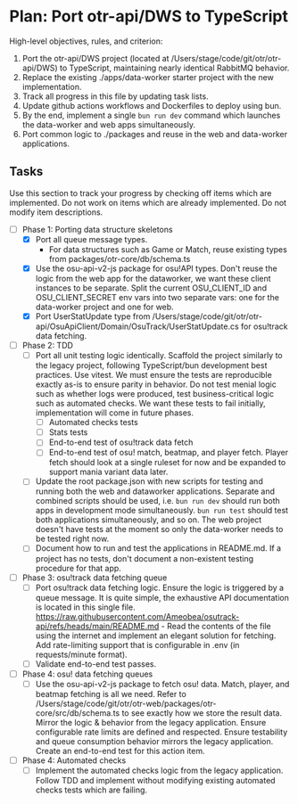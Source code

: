 # Plan: Port otr-api/DWS to TypeScript

<read-only>
High-level objectives, rules, and criterion:

1. Port the otr-api/DWS project (located at /Users/stage/code/git/otr/otr-api/DWS) to TypeScript, maintaining nearly identical RabbitMQ behavior.
2. Replace the existing ./apps/data-worker starter project with the new implementation.
3. Track all progress in this file by updating task lists.
4. Update github actions workflows and Dockerfiles to deploy using bun.
5. By the end, implement a single `bun run dev` command which launches the data-worker and web apps simultaneously.
6. Port common logic to ./packages and reuse in the web and data-worker applications.
   </read-only>

## Tasks

Use this section to track your progress by checking off items which are implemented. Do not work on items which are already implemented. Do not modify item descriptions.

- [ ] Phase 1: Porting data structure skeletons
  - [x] Port all queue message types.
    - For data structures such as Game or Match, reuse existing types from packages/otr-core/db/schema.ts
  - [x] Use the osu-api-v2-js package for osu!API types. Don't reuse the logic from the web app for the dataworker, we want these client instances to be separate. Split the current OSU_CLIENT_ID and OSU_CLIENT_SECRET env vars into two separate vars: one for the data-worker project and one for web.
  - [x] Port UserStatUpdate type from /Users/stage/code/git/otr/otr-api/OsuApiClient/Domain/OsuTrack/UserStatUpdate.cs for osu!track data fetching.
- [ ] Phase 2: TDD
  - [ ] Port all unit testing logic identically. Scaffold the project similarly to the legacy project, following TypeScript/bun development best practices. Use vitest. We must ensure the tests are reproducible exactly as-is to ensure parity in behavior. Do not test menial logic such as whether logs were produced, test business-critical logic such as automated checks. We want these tests to fail initially, implementation will come in future phases.
    - [ ] Automated checks tests
    - [ ] Stats tests
    - [ ] End-to-end test of osu!track data fetch
    - [ ] End-to-end test of osu! match, beatmap, and player fetch. Player fetch should look at a single ruleset for now and be expanded to support mania variant data later.
  - [ ] Update the root package.json with new scripts for testing and running both the web and dataworker applications. Separate and combined scripts should be used, i.e. `bun run dev` should run both apps in development mode simultaneously. `bun run test` should test both applications simultaneously, and so on. The web project doesn't have tests at the moment so only the data-worker needs to be tested right now.
  - [ ] Document how to run and test the applications in README.md. If a project has no tests, don't document a non-existent testing procedure for that app.
- [ ] Phase 3: osu!track data fetching queue
  - [ ] Port osu!track data fetching logic. Ensure the logic is triggered by a queue message. It is quite simple, the exhaustive API documentation is located in this single file. https://raw.githubusercontent.com/Ameobea/osutrack-api/refs/heads/main/README.md - Read the contents of the file using the internet and implement an elegant solution for fetching. Add rate-limiting support that is configurable in .env (in requests/minute format).
  - [ ] Validate end-to-end test passes.
- [ ] Phase 4: osu! data fetching queues
  - [ ] Use the osu-api-v2-js package to fetch osu! data. Match, player, and beatmap fetching is all we need. Refer to /Users/stage/code/git/otr/otr-web/packages/otr-core/src/db/schema.ts to see exactly how we store the result data. Mirror the logic & behavior from the legacy application. Ensure configurable rate limits are defined and respected. Ensure testability and queue consumption behavior mirrors the legacy application. Create an end-to-end test for this action item.
- [ ] Phase 4: Automated checks
  - [ ] Implement the automated checks logic from the legacy application. Follow TDD and implement without modifying existing automated checks tests which are failing.
